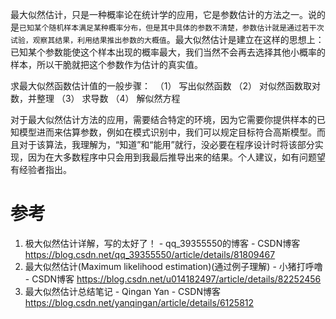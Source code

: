 

最大似然估计，只是一种概率论在统计学的应用，它是参数估计的方法之一。说的是`已知某个随机样本满足某种概率分布，但是其中具体的参数不清楚，参数估计就是通过若干次试验，观察其结果，利用结果推出参数的大概值`。最大似然估计是建立在这样的思想上：已知某个参数能使这个样本出现的概率最大，我们当然不会再去选择其他小概率的样本，所以干脆就把这个参数作为估计的真实值。

求最大似然函数估计值的一般步骤： 
（1） 写出似然函数
（2） 对似然函数取对数，并整理
（3） 求导数
（4） 解似然方程

对于最大似然估计方法的应用，需要结合特定的环境，因为它需要你提供样本的已知模型进而来估算参数，例如在模式识别中，我们可以规定目标符合高斯模型。而且对于该算法，我理解为，“知道”和“能用”就行，没必要在程序设计时将该部分实现，因为在大多数程序中只会用到我最后推导出来的结果。个人建议，如有问题望有经验者指出。


# 参考

1. 极大似然估计详解，写的太好了！ - qq_39355550的博客 - CSDN博客 https://blog.csdn.net/qq_39355550/article/details/81809467
2. 最大似然估计(Maximum likelihood estimation)(通过例子理解) - 小猪打呼噜 - CSDN博客 https://blog.csdn.net/u014182497/article/details/82252456
3. 最大似然估计总结笔记 - Qingan Yan - CSDN博客 https://blog.csdn.net/yanqingan/article/details/6125812


